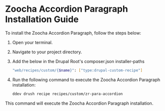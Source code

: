 # Zoocha Accordion Paragraph Installation Guide

To install the Zoocha Accordion Paragraph, follow the steps below:

1. Open your terminal.
2. Navigate to your project directory.
3. Add the below in the Drupal Root's composer.json installer-paths
    ```sh
    "web/recipes/custom/{$name}": ["type:drupal-custom-recipe"]
    ```
4. Run the following command to execute the Zoocha Accordion Paragraph installation:

    ```sh
    ddev drush recipe recipes/custom/zr-para-accordion
    ```

This command will execute the Zoocha Accordion Paragraph installation.
